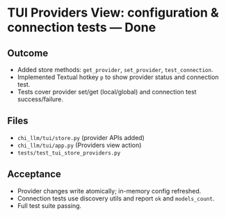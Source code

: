 # TUI Providers View: configuration & connection tests — Done

## Outcome
- Added store methods: `get_provider`, `set_provider`, `test_connection`.
- Implemented Textual hotkey `p` to show provider status and connection test.
- Tests cover provider set/get (local/global) and connection test success/failure.

## Files
- `chi_llm/tui/store.py` (provider APIs added)
- `chi_llm/tui/app.py` (Providers view action)
- `tests/test_tui_store_providers.py`

## Acceptance
- Provider changes write atomically; in-memory config refreshed.
- Connection tests use discovery utils and report `ok` and `models_count`.
- Full test suite passing.


